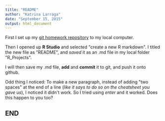 ```yaml
---
title: "README"
author: "Katrina Larraga"
date: "September 15, 2015"
output: html_document
---
```


First I set up my [git homework repository](https://github.com/klarraga/BIOL-653-Larraga-Katrina-hw.git) to my local computer. 

Then I opened up **R Studio** and selected "create a new R markdown". I titled the new file as "README", and *saved* it as an .md file in my local folder "R_Projects".

I will then save my .md file, **add** and **commit** it to git, and push it onto github.

Odd thing I noticed: To make a new paragraph, instead of adding "two spaces" at the end of a line (*like it says to do so on the cheatsheet you gave us*), I noticed it didn't work. So I tried using *enter* and it worked. Does this happen to you too?

## **END**